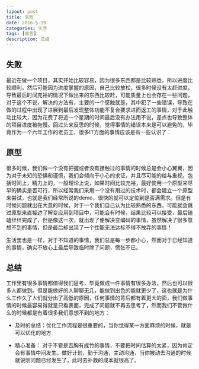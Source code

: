 ```yaml
---
layout: post
title: 失败
date: 2016-5-19
categories: 生活
tags: [前言]
description: 总结
---
```


## 失败

最近在做一个项目，其实开始比较容易，因为很多东西都是比较熟悉，所以进度比较顺利，然后可能因为进度掌握的原因，自己比较放松，很多时候没有太赶进度，导致最后时间充裕的情况下做出来的东西比较赶，可能质量上也会存在一些问题，对于这个不说，解决的方法有，主要的一个感触就是，其中犯了一些错误，导致在做的过程中出现了进展到最后发现整体功能不复合要求进而返工的事情，对于此触动比较大，因为花费了将近一个星期的时间最后没有办法用不说，差点也导致整体的项目进度被拖慢。回过头来反思的时候，觉得事情的错误本来是可以避免的，毕竟作为一个六年工作的老员工，很多IT方面的事情应该是有一些认识了：


## 原型

很多时候，我们做一个没有把握或者没有接触过的事情的时候总是会小心翼翼，因为对于未知的恐惧和谨慎，我们会倾向于小心的求证，并且尽可能的给与重视，包括时间上，精力上的，一般理论上说，如果时间比较充裕，最好使用一个原型来尽早的确实是否可行，所以经常我们采用一个没有用过的技术时，都会建立一个原型来尝试，也就是我们经常所说的demo，很快的就可以定位到是否满需求。但是有时候问题就出在大意的时候，对于一个我们自己认为比较熟悉的东西，可能就会跳过原型来直接边了解变应用到项目中，可能会有时候，结果比较可以接受，最后磕磕绊绊完成了，但是像这一次，就出现了便解决变编码的事情，虽然解决了很多意想不到的事情，但是最后却出现了一个性能无法达标不得不放弃的事情！

生活里也是一样，对于不知道的事情，我们总是每一步都小心，然而对于已经知道的事情，确实不放心上最后导致临时除了问题，慌张不已。


## 总结

工作里有很多事情都值得我们思考，毕竟做成一件事情有很多办法，然后也可以很多人都做到。但是能做好的人聊聊无几，能做到出色的能就更少了，这也就是为什么工作久了人们就分出了高低的原因，任何事情的背后都有着更大的面，我们做事情的时候最容易得就是只看表面，完成了问题就不再去思考了，然而我们不管做什么的时候都是有着很多我们意想不到的地方：

* 及时的总结：优化工作流程是很重要的，当你觉得某一方面麻烦的时候，就是可以优化的地方

* 精心准备： 对于不管是否胸有成竹的事情，不要把时间估算的太紧，因为肯定会有事情中间发生。做好计划，勤于沟通，主动沟通，当你被动去沟通的时候就说明问题已经发生了，此时去补救的成本就很高了。







